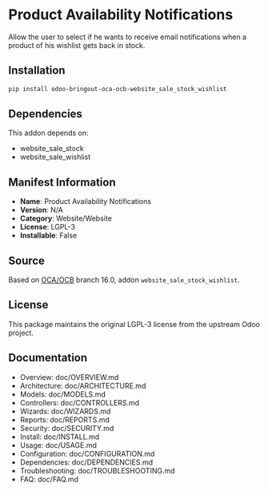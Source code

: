 # Product Availability Notifications


Allow the user to select if he wants to receive email notifications when a product of his wishlist gets back in stock.
    

## Installation

```bash
pip install odoo-bringout-oca-ocb-website_sale_stock_wishlist
```

## Dependencies

This addon depends on:
- website_sale_stock
- website_sale_wishlist

## Manifest Information

- **Name**: Product Availability Notifications
- **Version**: N/A
- **Category**: Website/Website
- **License**: LGPL-3
- **Installable**: False

## Source

Based on [OCA/OCB](https://github.com/OCA/OCB) branch 16.0, addon `website_sale_stock_wishlist`.

## License

This package maintains the original LGPL-3 license from the upstream Odoo project.

## Documentation

- Overview: doc/OVERVIEW.md
- Architecture: doc/ARCHITECTURE.md
- Models: doc/MODELS.md
- Controllers: doc/CONTROLLERS.md
- Wizards: doc/WIZARDS.md
- Reports: doc/REPORTS.md
- Security: doc/SECURITY.md
- Install: doc/INSTALL.md
- Usage: doc/USAGE.md
- Configuration: doc/CONFIGURATION.md
- Dependencies: doc/DEPENDENCIES.md
- Troubleshooting: doc/TROUBLESHOOTING.md
- FAQ: doc/FAQ.md
